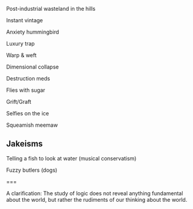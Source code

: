 Post-industrial wasteland in the hills 

Instant vintage 

Anxiety hummingbird 

Luxury trap

Warp & weft

Dimensional collapse 

Destruction meds 

Flies with sugar 

Grift/Graft

Selfies on the ice

Squeamish meemaw

Jakeisms 
-------------

Telling a fish to look at water 
(musical conservatism)

Fuzzy butlers
(dogs)

===

A clarification:
The study of logic does not reveal anything fundamental about the world, but rather the rudiments of our thinking about the world.